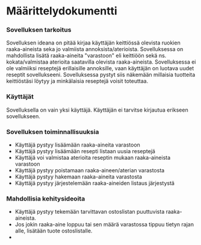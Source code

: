 # Määrittelydokumentti

### Sovelluksen tarkoitus

Sovelluksen ideana on pitää kirjaa käyttäjän keittiössä olevista ruokien raaka-aineista seka jo valmiista annoksista/aterioista. Sovelluksessa on mahdollista lisätä raaka-aineita "varastoon" eli keittiöön sekä ns. kokata/valmistaa aterioita saatavilla olevista raaka-aineista. Sovelluksessa ei ole valmiiksi reseptejä erillaisille annoksille, vaan käyttäjän on luotava uudet reseptit sovellukseeni. Sovelluksessa pystyt siis näkemään millaisia tuotteita keittiöstäsi löytyy ja minkälaisia reseptejä voisit toteuttaa.

### Käyttäjät

Sovelluksella on vain yksi käyttäjä. Käyttäjän ei tarvitse kirjautua erikseen sovellukseen.

### Sovelluksen toiminnallisuuksia

* Käyttäjä pystyy lisäämään raaka-aineita varastoon
* Käyttäjä pystyy lisäämään resepti listaan uusia reseptejä
* Käyttäjä voi valmistaa aterioita reseptin mukaan raaka-aineista varastoon
* Käyttäjä pystyy poistamaan raaka-aineen/aterian varastosta
* Käyttäjä pystyy hakemaan raaka-aineita varastosta
* Käyttäjä pystyy järjestelemään raaka-aineiden listaus järjestystä

### Mahdollisia kehitysideoita

* Käyttäjä pystyy tekemään tarvittavan ostoslistan puuttuvista raaka-aineista.
* Jos jokin raaka-aine loppuu tai sen määrä varastossa tippuu tietyn rajan alle, lisätään tuote ostoslistalle.
* 
